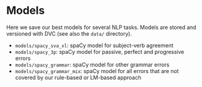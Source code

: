 # Models

Here we save our best models for several NLP tasks. Models are
stored and versioned with DVC (see also the `data/` directory).

- `models/spacy_sva_xl`: spaCy model for subject-verb agreement
- `models/spacy_3p`: spaCy model for passive, perfect and progressive
errors
- `models/spacy_grammar`: spaCy model for other grammar errors
- `models/spacy_grammar_mix`: spaCy model for all errors that are not covered
by our rule-based or LM-based approach
